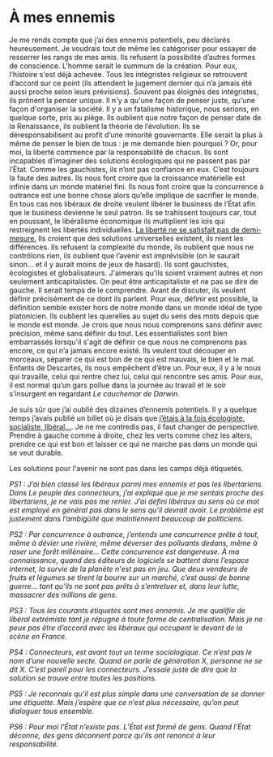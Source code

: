 # À mes ennemis

Je me rends compte que j’ai des ennemis potentiels, peu déclarés heureusement. Je voudrais tout de même les catégoriser pour essayer de resserrer les rangs de mes amis.
 Ils refusent la possibilité d’autres formes de conscience. L’homme serait le summum de la création. Pour eux, l’histoire s'est déjà achevée. Tous les intégristes religieux se retrouvent d’accord sur ce point (ils attendent le jugement dernier qui n’a jamais été aussi proche selon leurs prévisions).
 Souvent pas éloignés des intégristes, ils prônent la penser unique. Il n'y a qu'une façon de penser juste, qu'une façon d'organiser la société. Il y a un fatalisme historique, nous serions, en quelque sorte, pris au piège. Ils oublient que notre façon de penser date de la Renaissance, ils oublient la théorie de l’évolution.
 Ils se déresponsabilisent au profit d’une minorité gouvernante. Elle serait la plus à même de penser le bien de tous : je me demande bien pourquoi ? Or, pour moi, la liberté commence par la responsabilité de chacun.
 Ils sont incapables d’imaginer des solutions écologiques qui ne passent pas par l’État. Comme les gauchistes, ils n’ont pas confiance en eux. C’est toujours la faute des autres.
 Ils nous font croire que la croissance matérielle est infinie dans un monde matériel fini. Ils nous font croire que la concurrence à outrance est une bonne chose alors qu’elle implique de sacrifier le monde.
 En tous cas nos libéraux de droite veulent libérer le business de l’État afin que le business devienne le seul patron. Ils se trahissent toujours car, tout en poussant, le libéralisme économique ils multiplient les lois qui restreignent les libertés individuelles. [La liberté ne se satisfait pas de demi-mesure.](/2006/07/24/cherchez-le-bug/)
 Ils croient que des solutions universelles existent, ils nient les différences. Ils refusent la complexité du monde, ils oublient que nous ne contrôlons rien, ils oublient que l’avenir est imprévisible (on le saurait sinon… et il y aurait moins de jeux de hasard).
 Ils sont gauchistes, écologistes et globalisateurs. J'aimerais qu'ils soient vraiment autres et non seulement anticapitalistes. On peut être anticapitaliste et ne pas se dire de gauche. Il serait temps de le comprendre.
 Avant de discuter, ils veulent définir précisément de ce dont ils parlent. Pour eux, définir est possible, la définition semble exister hors de notre monde dans un monde idéal de type platonicien. Ils oublient les querelles au sujet du sens des mots depuis que le monde est monde. Je crois que nous nous comprenons sans définir avec précision, même sans définir du tout. Les essentialistes sont bien embarrassés lorsqu'il s'agit de définir ce que nous ne comprenons pas encore, ce qui n’a jamais encore existé.
 Ils veulent tout découper en morceaux, séparer ce qui est bon de ce qui est mauvais, le bien et le mal. Enfants de Descartes, ils nous empêchent d’être un. Pour eux, il y a le nous qui travaille, celui qui rentre chez lui, celui qui rencontre ses amis. Pour eux, il est normal qu’un gars pollue dans la journée au travail et le soir s’insurgent en regardant *Le cauchemar de Darwin*.

Je suis sûr que j’ai oublié des dizaines d’ennemis potentiels. Il y a quelque temps j’avais publié un billet où je disais que [j’étais à la fois écologiste, socialiste, libéral…](/2006/07/31/je-suis%e2%80%a6-pas-encore-un-freemen/). Je ne me contredis pas, il faut changer de perspective. Prendre à gauche comme à droite, chez les verts comme chez les alters, prendre ce qui est bon et laisser ce qui ne marche pas dans un monde qui se veut durable.

Les solutions pour l'avenir ne sont pas dans les camps déjà étiquetés.

*PS1 : J’ai bien classé les libéraux parmi mes ennemis et pas les libertariens. Dans Le peuple des connecteurs, j’ai expliqué que je me sentais proche des libertariens, je ne vais pas me renier. J’ai défini libéraux au sens où ce mot est employé en général pas dans le sens qu’il devrait avoir. Le problème est justement dans l’ambigüité que maintiennent beaucoup de politiciens.*

*PS2 : Par concurrence à outrance, j’entends une concurrence prête à tout, même à dévier une rivière, même déverser des polluants dedans, même à raser une forêt millénaire… Cette concurrence est dangereuse. À ma connaissance, quand des éditeurs de logiciels se battent dans l’espace internet, la survie de la planète n'est pas en jeu. Que deux vendeurs de fruits et légumes se tirent la bourre sur un marché, c’est aussi de bonne guerre… tant qu’ils ne sont pas prêts à s’entretuer et, dans leur lutte, massacrer des millions de gens.*

*PS3 : Tous les courants étiquetés sont mes ennemis. Je me qualifie de libéral extrémiste tant je répugne à toute forme de centralisation. Mais je ne peux pas être d’accord avec les libéraux qui occupent le devant de la scène en France.*

*PS4 : Connecteurs, est avant tout un terme sociologique. Ce n’est pas le nom d’une nouvelle secte. Quand on parle de génération X, personne ne se dit X. C’est pareil pour les connecteurs. J’essaie juste de dire que la solution se trouve entre toutes les positions.*

*PS5 : Je reconnais qu'il est plus simple dans une conversation de se donner une étiquette. Mais j’espère que ce n’est plus nécessaire, qu’on peut dialoguer tous ensemble.*

*PS6 : Pour moi l’État n’existe pas. L’État est formé de gens. Quand l’État déconne, des gens déconnent parce qu’ils ont renoncé à leur responsabilité.*
